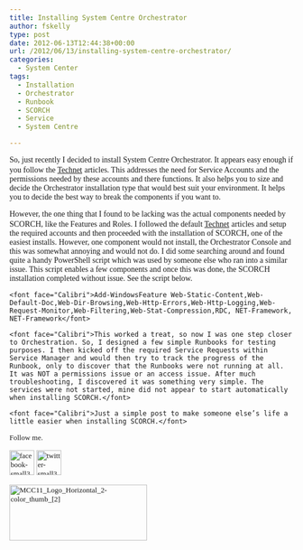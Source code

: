 ```yaml
---
title: Installing System Centre Orchestrator
author: fskelly
type: post
date: 2012-06-13T12:44:38+00:00
url: /2012/06/13/installing-system-centre-orchestrator/
categories:
  - System Center
tags:
  - Installation
  - Orchestrator
  - Runbook
  - SCORCH
  - Service
  - System Centre

---
```

<font face="Calibri">So, just recently I decided to install System Centre Orchestrator. It appears easy enough if you follow the </font>[<font face="Calibri">Technet</font>][1] <font face="Calibri">articles. This addresses the need for Service Accounts and the permissions needed by these accounts and there functions. It also helps you to size and decide the Orchestrator installation type that would best suit your environment. It helps you to decide the best way to break the components if you want to.</font>

<font face="Calibri">However, the one thing that I found to be lacking was the actual components needed by SCORCH, like the Features and Roles. I followed the default </font>[<font face="Calibri">Technet</font>][1] <font face="Calibri">articles and setup the required accounts and then proceeded with the installation of SCORCH, one of the easiest installs. However, one component would not install, the Orchestrator Console and this was somewhat annoying and would not do. I did some searching around and found quite a handy PowerShell script which was used by someone else who ran into a similar issue. This script enables a few components and once this was done, the SCORCH installation completed without issue. See the script below.</font>

`<font face="Calibri">Add-WindowsFeature Web-Static-Content,Web-Default-Doc,Web-Dir-Browsing,Web-Http-Errors,Web-Http-Logging,Web-Request-Monitor,Web-Filtering,Web-Stat-Compression,RDC, NET-Framework, NET-Framework</font>`

`<font face="Calibri">This worked a treat, so now I was one step closer to Orchestration. So, I designed a few simple Runbooks for testing purposes. I then kicked off the required Service Requests within Service Manager and would then try to track the progress of the Runbook, only to discover that the Runbooks were not running at all. It was NOT a permissions issue or an access issue. After much troubleshooting, I discovered it was something very simple. The services were not started, mine did not appear to start automatically when installing SCORCH.</font>`

`<font face="Calibri">Just a simple post to make someone else’s life a little easier when installing SCORCH.</font>`

<font size="2" face="Calibri">Follow me.</font> 

[<font size="2" face="Calibri"><img loading="lazy" title="facebook-small32225222" style="border-top:0;border-right:0;background-image:none;border-bottom:0;padding-top:0;padding-left:0;margin:0;border-left:0;display:inline;padding-right:0;" border="0" alt="facebook-small32225222" src="http://fskelly.files.wordpress.com/2012/06/facebook-small32225222.jpg" width="44" height="44" /></font>][2] <font size="2" face="Calibri"></font>[<font size="2" face="Calibri"><img loading="lazy" title="twitter-small32225222" style="border-top:0;border-right:0;background-image:none;border-bottom:0;padding-top:0;padding-left:0;margin:0;border-left:0;display:inline;padding-right:0;" border="0" alt="twitter-small32225222" src="http://fskelly.files.wordpress.com/2012/06/twitter-small32225222.jpg" width="44" height="44" /></font>][3]

<font size="2" face="Calibri"><a href="http://fskelly.files.wordpress.com/2012/06/mcc11_logo_horizontal_2-color_thumb_2.jpg"><img loading="lazy" title="MCC11_Logo_Horizontal_2-color_thumb_[2]" style="border-top:0;border-right:0;background-image:none;border-bottom:0;padding-top:0;padding-left:0;border-left:0;display:inline;padding-right:0;" border="0" alt="MCC11_Logo_Horizontal_2-color_thumb_[2]" src="http://fskelly.files.wordpress.com/2012/06/mcc11_logo_horizontal_2-color_thumb_2_thumb.jpg" width="244" height="99" /></a></font></p>

 [1]: http://technet.microsoft.com/en-us/library/hh237242.aspx
 [2]: http://www.facebook.com/fletcher.kelly
 [3]: http://twitter.com/#!/fskelly